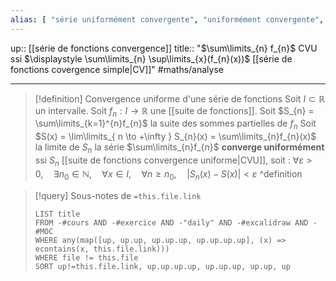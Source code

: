 ```yaml
---
alias: [ "série uniformément convergente", "uniformément convergente", "CVU", "converge uniformément" ]
---
```

up:: [[série de fonctions convergence]]
title:: "$\sum\limits_{n} f_{n}$ CVU ssi $\displaystyle \sum\limits_{n} \sup\limits_{x}(f_{n}(x))$ [[série de fonctions covergence simple|CV]]"
#maths/analyse 

---

> [!definition] Convergence uniforme d'une série de fonctions
> Soit $I \subset \mathbb{R}$ un intervalle.
> Soit $f_{n} : I \to \mathbb{R}$ une [[suite de fonctions]].
> Soit $S_{n} = \sum\limits_{k=1}^{n}f_{n}$ la suite des sommes partielles de $f_{n}$
> Soit $S(x) = \lim\limits_{ n \to +\infty } S_{n}(x) = \sum\limits_{n}f_{n}(x)$ la limite de $S_{n}$ 
> la série $\sum\limits_{n}f_{n}$ **converge uniformément** ssi $S_{n}$ [[suite de fonctions convergence uniforme|CVU]], soit :
> $\forall \varepsilon > 0, \quad \exists n_0 \in \mathbb{N}, \quad \forall x \in I, \quad \forall n \geq n_0, \quad |S_{n}(x) - S(x)| < \varepsilon$
^definition

> [!query] Sous-notes de `=this.file.link`
> ```dataview
> LIST title
> FROM -#cours AND -#exercice AND -"daily" AND -#excalidraw AND -#MOC
> WHERE any(map([up, up.up, up.up.up, up.up.up.up], (x) => econtains(x, this.file.link)))
> WHERE file != this.file
> SORT up!=this.file.link, up.up.up.up, up.up.up, up.up, up
> ```
